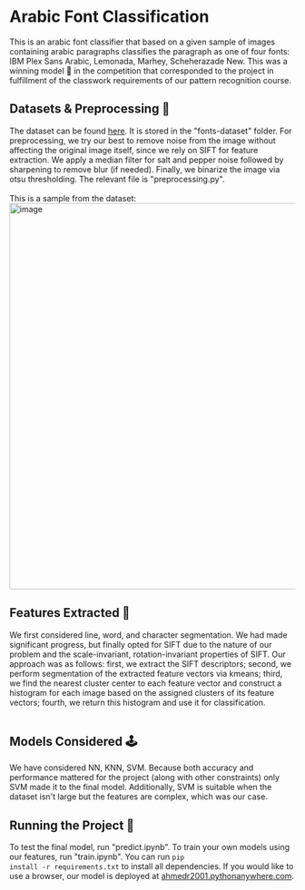 # Arabic Font Classification
This is an arabic font classifier that based on a given sample of images containing arabic paragraphs classifies the paragraph as one of four fonts: IBM Plex Sans Arabic, Lemonada, Marhey, Scheherazade New. This was a winning model 🥇 in the competition that corresponded to the project in fulfillment of the classwork requirements of our pattern recognition course.

## Datasets & Preprocessing 💾 
The dataset can be found <a href="https://www.kaggle.com/datasets/breathemath/fonts-dataset-cmp">here</a>. It is stored in the "fonts-dataset" folder. For preprocessing, we try our best to remove noise from the image without affecting the original image itself, since we rely on SIFT for feature extraction. We apply a median filter for salt and pepper noise followed by sharpening to remove blur (if needed). Finally, we binarize the image via otsu thresholding. The relevant file is "preprocessing.py". <br> <br>
This is a sample from the dataset: <br>
<img width="681" alt="image" src="https://user-images.githubusercontent.com/49572294/178151477-10c9450b-c9e0-4e61-a22b-cd7cc5bd5c1c.png">

## Features Extracted 🤳
We first considered line, word, and character segmentation. We had made significant progress, but finally opted for SIFT due to the nature of our problem and the scale-invariant, rotation-invariant properties of SIFT. Our approach was as follows: first, we extract the SIFT descriptors; second, we perform segmentation of the extracted feature vectors via kmeans; third, we find the nearest cluster center to each feature vector and construct a histogram for each image based on the assigned clusters of its feature vectors; fourth, we return this histogram and use it for classification. <br> <br>

## Models Considered 🕹️
We have considered NN, KNN, SVM. Because both accuracy and performance mattered for the project (along with other constraints) only SVM made it to the final model. Additionally, SVM is suitable when the dataset isn't large but the features are complex, which was our case. 

## Running the Project 🚀
To test the final model, run "predict.ipynb". To train your own models using our features, run "train.ipynb". You can run <code>pip install -r requirements.txt</code> to install all dependencies. If you would like to use a browser, our model is deployed at <a href="https://ahmedr2001.pythonanywhere.com">ahmedr2001.pythonanywhere.com</a>.